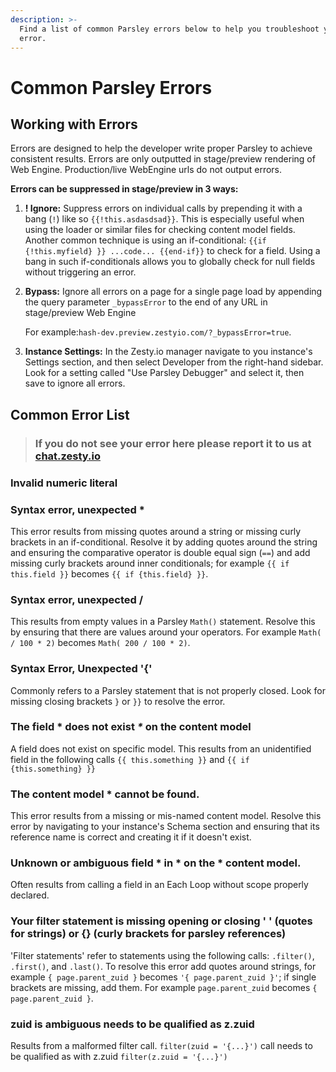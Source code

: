 ```yaml
---
description: >-
  Find a list of common Parsley errors below to help you troubleshoot your
  error.
---
```


# Common Parsley Errors

## Working with Errors

Errors are designed to help the developer write proper Parsley to achieve consistent results. Errors are  only outputted in stage/preview rendering of Web Engine. Production/live WebEngine urls do not output errors.&#x20;

**Errors can be suppressed in stage/preview in 3 ways:**

1. **! Ignore:** Suppress errors on individual calls by prepending it with a bang (`!`) like so `{{!this.asdasdsad}}`.  This is especially useful when using the loader or similar files for checking content model fields. Another common technique is using an if-conditional:  `{{if {!this.myfield} }} ...code... {{end-if}}` to check for a field. Using a bang in such if-conditionals allows you to globally check for null fields without triggering an error.&#x20;
2.  **Bypass:** Ignore all errors on a page for a single page load by appending the query parameter `_bypassError` to the end of any URL in stage/preview Web Engine

    For example:`hash-dev.preview.zestyio.com/?_bypassError=true`.&#x20;
3. **Instance Settings:** In the Zesty.io manager navigate to you instance's Settings section, and then select Developer from the right-hand sidebar. Look for a setting called "Use Parsley Debugger" and select it, then save to ignore all errors.

## Common Error List

> ### If you do not see your error here please report it to us at [chat.zesty.io](http://chat.zesty.io/)

### **Invalid numeric literal**

### **Syntax error, unexpected \***

This error results from missing quotes around a string or missing curly brackets in an if-conditional. Resolve it by adding quotes around the string and ensuring the comparative operator is double equal sign (`==`) and add missing curly brackets around inner conditionals; for example `{{ if this.field }}` becomes `{{ if {this.field} }}`.

### **Syntax error, unexpected /**

This results from empty values in a Parsley `Math()` statement. Resolve this by ensuring that there are values around your operators. For example `Math( / 100 * 2)` becomes `Math( 200 / 100 * 2)`.

### Syntax Error, Unexpected '{'

Commonly refers to a Parsley statement that is not properly closed. Look for missing closing brackets `}` or `}}` to resolve the error.

### The field \* does not exist _\*_ on the content model

A field does not exist on specific model. This results from an unidentified field in the following calls `{{ this.something }}` and `{{ if {this.something} }}`

### The content model \* cannot be found.&#x20;

This error results from a missing or mis-named content model. Resolve this error by navigating to your instance's Schema section and ensuring that its reference name is correct and creating it if it doesn't exist.

### Unknown or ambiguous field \* in \* on the \* content model.

Often results from calling a field in an Each Loop without scope properly declared.

### **Your filter statement is missing opening or closing ' ' (quotes for strings) or {} (curly brackets for parsley references)**

'Filter statements' refer to statements using the following calls: `.filter()`, `.first()`, and `.last()`. To resolve this error add quotes around strings, for example `{ page.parent_zuid }` becomes `'{ page.parent_zuid }'`; if single brackets are missing, add them. For example `page.parent_zuid` becomes `{ page.parent_zuid }`.

### zuid is ambiguous needs to be qualified as z.zuid

Results from a malformed filter call. `filter(zuid = '{...}')` call needs to be qualified as  with z.zuid `filter(z.zuid = '{...}')`
